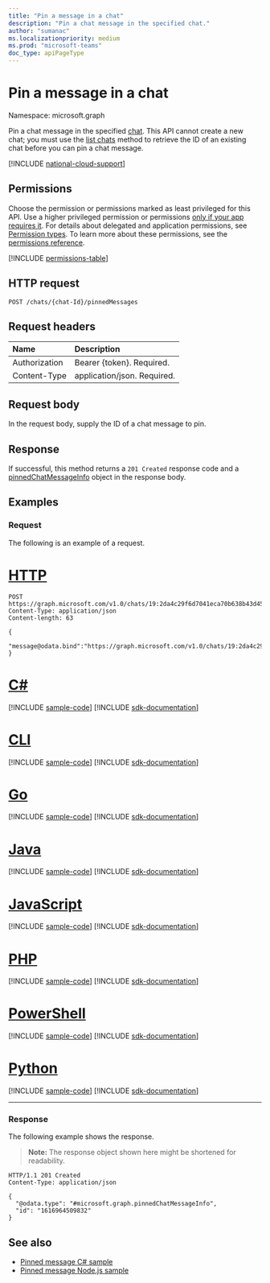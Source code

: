 ```yaml
---
title: "Pin a message in a chat"
description: "Pin a chat message in the specified chat."
author: "sumanac"
ms.localizationpriority: medium
ms.prod: "microsoft-teams"
doc_type: apiPageType
---
```


# Pin a message in a chat
Namespace: microsoft.graph

Pin a chat message in the specified [chat](../resources/chat.md). This API cannot create a new chat; you must use the [list chats](chat-list.md) method to retrieve the ID of an existing chat before you can pin a chat message.

[!INCLUDE [national-cloud-support](../../includes/all-clouds.md)]

## Permissions
Choose the permission or permissions marked as least privileged for this API. Use a higher privileged permission or permissions [only if your app requires it](/graph/permissions-overview#best-practices-for-using-microsoft-graph-permissions). For details about delegated and application permissions, see [Permission types](/graph/permissions-overview#permission-types). To learn more about these permissions, see the [permissions reference](/graph/permissions-reference).

<!-- { "blockType": "permissions", "name": "chat_post_pinnedmessages" } -->
[!INCLUDE [permissions-table](../includes/permissions/chat-post-pinnedmessages-permissions.md)]

## HTTP request

<!-- {
  "blockType": "ignored"
}
-->
``` http
POST /chats/{chat-Id}/pinnedMessages
```

## Request headers
|Name|Description|
|:---|:---|
|Authorization|Bearer {token}. Required.|
|Content-Type|application/json. Required.|

## Request body
In the request body, supply the ID of a chat message to pin.

## Response

If successful, this method returns a `201 Created` response code and a [pinnedChatMessageInfo](../resources/pinnedchatmessageinfo.md) object in the response body.

## Examples

### Request
The following is an example of a request.

# [HTTP](#tab/http)
<!-- {
  "blockType": "request",
  "name": "create_pinnedchatmessageinfo_from_",
  "sampleKeys": ["19:2da4c29f6d7041eca70b638b43d45437@thread.v2"]
}
-->
``` http
POST https://graph.microsoft.com/v1.0/chats/19:2da4c29f6d7041eca70b638b43d45437@thread.v2/pinnedMessages
Content-Type: application/json
Content-length: 63

{
   "message@odata.bind":"https://graph.microsoft.com/v1.0/chats/19:2da4c29f6d7041eca70b638b43d45437@thread.v2/messages/1616964509832"
}
```

# [C#](#tab/csharp)
[!INCLUDE [sample-code](../includes/snippets/csharp/create-pinnedchatmessageinfo-from--csharp-snippets.md)]
[!INCLUDE [sdk-documentation](../includes/snippets/snippets-sdk-documentation-link.md)]

# [CLI](#tab/cli)
[!INCLUDE [sample-code](../includes/snippets/cli/create-pinnedchatmessageinfo-from--cli-snippets.md)]
[!INCLUDE [sdk-documentation](../includes/snippets/snippets-sdk-documentation-link.md)]

# [Go](#tab/go)
[!INCLUDE [sample-code](../includes/snippets/go/create-pinnedchatmessageinfo-from--go-snippets.md)]
[!INCLUDE [sdk-documentation](../includes/snippets/snippets-sdk-documentation-link.md)]

# [Java](#tab/java)
[!INCLUDE [sample-code](../includes/snippets/java/create-pinnedchatmessageinfo-from--java-snippets.md)]
[!INCLUDE [sdk-documentation](../includes/snippets/snippets-sdk-documentation-link.md)]

# [JavaScript](#tab/javascript)
[!INCLUDE [sample-code](../includes/snippets/javascript/create-pinnedchatmessageinfo-from--javascript-snippets.md)]
[!INCLUDE [sdk-documentation](../includes/snippets/snippets-sdk-documentation-link.md)]

# [PHP](#tab/php)
[!INCLUDE [sample-code](../includes/snippets/php/create-pinnedchatmessageinfo-from--php-snippets.md)]
[!INCLUDE [sdk-documentation](../includes/snippets/snippets-sdk-documentation-link.md)]

# [PowerShell](#tab/powershell)
[!INCLUDE [sample-code](../includes/snippets/powershell/create-pinnedchatmessageinfo-from--powershell-snippets.md)]
[!INCLUDE [sdk-documentation](../includes/snippets/snippets-sdk-documentation-link.md)]

# [Python](#tab/python)
[!INCLUDE [sample-code](../includes/snippets/python/create-pinnedchatmessageinfo-from--python-snippets.md)]
[!INCLUDE [sdk-documentation](../includes/snippets/snippets-sdk-documentation-link.md)]

---

### Response
The following example shows the response.
>**Note:** The response object shown here might be shortened for readability.
<!-- {
  "blockType": "response",
  "truncated": true,
  "@odata.type": "microsoft.graph.pinnedChatMessageInfo"
}
-->
``` http
HTTP/1.1 201 Created
Content-Type: application/json

{
  "@odata.type": "#microsoft.graph.pinnedChatMessageInfo",
  "id": "1616964509832"
}
```

## See also

- [Pinned message C# sample](https://github.com/OfficeDev/Microsoft-Teams-Samples/blob/main/samples/graph-pinned-messages/csharp)
- [Pinned message Node.js sample](https://github.com/OfficeDev/Microsoft-Teams-Samples/blob/main/samples/graph-pinned-messages/nodejs)
